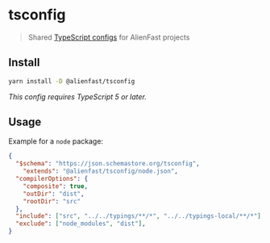 # tsconfig

> Shared [TypeScript configs](https://www.typescriptlang.org/docs/handbook/tsconfig-json.html) for AlienFast projects

## Install

```sh
yarn install -D @alienfast/tsconfig
```

*This config requires TypeScript 5 or later.*

## Usage

Example for a `node` package:

```json
{
  "$schema": "https://json.schemastore.org/tsconfig",
	"extends": "@alienfast/tsconfig/node.json",
  "compilerOptions": {
    "composite": true,
    "outDir": "dist",
    "rootDir": "src"
  },
  "include": ["src", "../../typings/**/*", "../../typings-local/**/*"],
  "exclude": ["node_modules", "dist"],
}
```